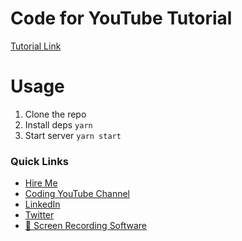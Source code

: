 # Code for YouTube Tutorial

[Tutorial Link](https://www.youtube.com/watch?v=8WN_u_GQCB0)

# Usage

1. Clone the repo
2. Install deps `yarn`
3. Start server `yarn start`

### Quick Links
- [Hire Me](https://imran.wiki/)
- [Coding YouTube Channel](https://www.youtube.com/@JutsuPoint)
- [LinkedIn](https://www.linkedin.com/in/imrankhan001/)
- [Twitter](https://twitter.com/EhThing)
- [🎁 Screen Recording Software](https://screen.studio/@Xenr1)
